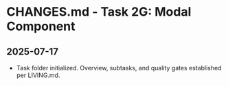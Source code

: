 # CHANGES.md - Task 2G: Modal Component

## 2025-07-17
- Task folder initialized. Overview, subtasks, and quality gates established per LIVING.md. 